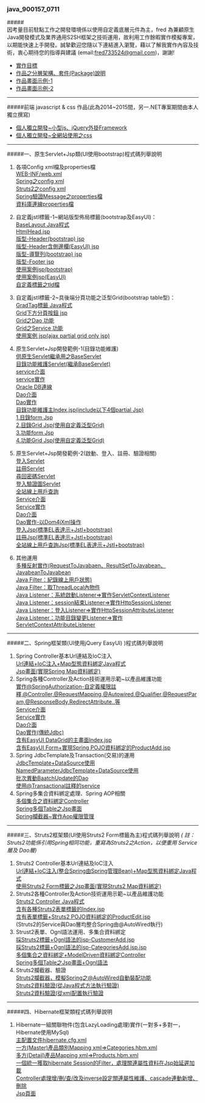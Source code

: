 ### java_900157_0711
#####<br/>因考量目前駐點工作之開發環境係以使用自定義底層元件為主，fred 為兼顧原生Java開發模式及業界通用S2SH框架之技術運用，故利用工作餘暇實作模擬專案，以期能快速上手開發。誠摯歡迎您隨以下連結進入瀏覽，藉以了解我實作內容及技術，衷心期待您的指導與建議 (email:fred733524@gmail.com)，謝謝!
* [實作目標](https://github.com/gitlsy8030/java900157_0711/blob/master/%E5%8E%9F%E7%94%9FJavaWeb%E5%8F%8A%E9%80%9A%E7%94%A8%E6%A1%86%E6%9E%B6%E5%AF%A6%E4%BD%9C%E8%AA%AA%E6%98%8E/1.%E5%8E%9F%E7%94%9FJavaWeb%E5%8F%8A%E9%80%9A%E7%94%A8%E6%A1%86%E6%9E%B6%E5%AF%A6%E4%BD%9C%E7%9B%AE%E6%A8%99.pdf)</font>
* [作品之分層架構、套件(Package)說明](https://github.com/gitlsy8030/java900157_0711/blob/master/%E5%8E%9F%E7%94%9FJavaWeb%E5%8F%8A%E9%80%9A%E7%94%A8%E6%A1%86%E6%9E%B6%E5%AF%A6%E4%BD%9C%E8%AA%AA%E6%98%8E/2.JavaWeb%E4%BD%9C%E5%93%81%E4%B9%8B%E5%88%86%E5%B1%A4%E6%9E%B6%E6%A7%8B%E3%80%81%E5%A5%97%E4%BB%B6(Package)%E8%AA%AA%E6%98%8E.pdf)</font>
* [作品畫面示例-1](https://github.com/gitlsy8030/java900157_0711/blob/master/%E5%8E%9F%E7%94%9FJavaWeb%E5%8F%8A%E9%80%9A%E7%94%A8%E6%A1%86%E6%9E%B6%E5%AF%A6%E4%BD%9C%E8%AA%AA%E6%98%8E/3.JavaWeb%E4%BD%9C%E5%93%81%E7%95%AB%E9%9D%A2%E9%9D%A2%E7%A4%BA%E4%BE%8B-1.pdf)</font>
* [作品畫面示例-2](https://github.com/gitlsy8030/java900157_0711/blob/master/%E5%8E%9F%E7%94%9FJavaWeb%E5%8F%8A%E9%80%9A%E7%94%A8%E6%A1%86%E6%9E%B6%E5%AF%A6%E4%BD%9C%E8%AA%AA%E6%98%8E/4.JavaWeb%E4%BD%9C%E5%93%81%E7%95%AB%E9%9D%A2%E9%9D%A2%E7%A4%BA%E4%BE%8B-2.pdf)

***
#####前端 javascript & css 作品(此為2014~2015間，另一.NET專案期間由本人獨立撰寫)
* [個人獨立開發~小型js、jQuery外掛Framework](https://github.com/gitlsy8030/java900157_0711/blob/master/%E5%80%8B%E4%BA%BA%E9%96%8B%E7%99%BC%E4%B9%8B%E5%89%8D%E7%AB%AF%E4%BD%9C%E5%93%81/CsoaMainScript_SomeHidden.js)
* [個人獨立開發~全網站使用之css](https://github.com/gitlsy8030/java900157_0711/blob/master/%E5%80%8B%E4%BA%BA%E9%96%8B%E7%99%BC%E4%B9%8B%E5%89%8D%E7%AB%AF%E4%BD%9C%E5%93%81/CsoaMainStyle_SomeHidden.css)

***
#####一、原生Servlet+Jsp類(UI使用bootstrap)程式碼列舉說明

1. 各項Config xml檔及properties檔
<br/>[WEB-INF/web.xml](https://github.com/gitlsy8030/java900157_0711/blob/master/WebContent/WEB-INF/web.xml)
<br/>[Spring之config xml](https://github.com/gitlsy8030/java900157_0711/blob/master/config/springmvc.xml)
<br/>[Struts2之config xml](https://github.com/gitlsy8030/java900157_0711/blob/master/config/struts.xml)
<br/>[Spring驗證Message之properties檔](https://github.com/gitlsy8030/java900157_0711/blob/master/config/springValidationMessages.properties)
<br/>[資料庫連線properties檔](https://github.com/gitlsy8030/java900157_0711/blob/master/config/ConfigData.properties)


2. 自定義jstl標籤-1~網站版型佈局標籤(bootstrap及EasyUI)：<br/>[BaseLayout Java程式](https://github.com/gitlsy8030/java900157_0711/blob/master/src/LSY/web_tags/BaseLayout.java)
<br/>[HtmlHead.jsp](https://github.com/gitlsy8030/java900157_0711/blob/master/WebContent/jsp/HtmlHeader.jsp)
<br/>[版型-Header(bootstrap) jsp](https://github.com/gitlsy8030/java900157_0711/blob/master/WebContent/jsp/Header.jsp)
<br/>[版型-Header含側邊欄(EasyUI) jsp](https://github.com/gitlsy8030/java900157_0711/blob/master/WebContent/jsp/HeaderEasyUI.jsp)
<br/>[版型-導覽列(bootstrap) jsp](https://github.com/gitlsy8030/java900157_0711/blob/master/WebContent/jsp/NavMenu.jsp)
<br/>[版型-Footer jsp](https://github.com/gitlsy8030/java900157_0711/blob/master/WebContent/jsp/Footer.jsp)
<br/>[使用案例jsp(bootstrap)](https://github.com/gitlsy8030/java900157_0711/blob/master/WebContent/jsp/FunMaintain/Index.jsp)
<br/>[使用案例jsp(EasyUI)](https://github.com/gitlsy8030/java900157_0711/blob/master/WebContent/jsp_spring/CustomersViews/CustomersAdd.jsp)
<br/>[自定義標籤之tld檔](https://github.com/gitlsy8030/java900157_0711/blob/master/WebContent/WEB-INF/custom.tld)

3. 自定義jstl標籤-2~具後端分頁功能之泛型Grid(bootstrap table型)：<br/>[GradTag標籤 Java程式](https://github.com/gitlsy8030/java900157_0711/blob/master/src/LSY/web_tags/GridTag.java)
<br/>[Grid下方分頁按鈕 jsp](https://github.com/gitlsy8030/java900157_0711/blob/master/WebContent/jsp/GridPagination.jsp)
<br/>[Grid之Dao 功能](https://github.com/gitlsy8030/java900157_0711/blob/master/src/LSY/dao/SimpleGridDao_Oracle.java)
<br/>[Grid之Service 功能](https://github.com/gitlsy8030/java900157_0711/blob/master/src/LSY/service/SimpleGridService.java)
<br/>[使用案例 jsp(ajax partial grid only jsp)](https://github.com/gitlsy8030/java900157_0711/blob/master/WebContent/jsp/FunMaintain/FunctionGrid.jsp)

4. 原生Servlet+Jsp開發範例-1(目錄功能維護)
<br/>[供原生Servlet繼承用之BaseServlet](https://github.com/gitlsy8030/java900157_0711/blob/master/src/LSY/web_controller/BaseServlet.java)
<br/>[目錄功能維護Servlet(繼承BaseServlet)](https://github.com/gitlsy8030/java900157_0711/blob/master/src/LSY/web_controller/FunMaintainServlet.java)
<br/>[service介面](https://github.com/gitlsy8030/java900157_0711/blob/master/src/LSY/service_interface/IFunctionInfoService.java)
<br/>[service實作](https://github.com/gitlsy8030/java900157_0711/blob/master/src/LSY/service/FunctionInfoService.java)
<br/>[Oracle DB連線](https://github.com/gitlsy8030/java900157_0711/blob/master/src/LSY/dao/DB.java)
<br/>[Dao介面](https://github.com/gitlsy8030/java900157_0711/blob/master/src/LSY/dao_interface/IFunctionInfoDao.java)
<br/>[Dao實作](https://github.com/gitlsy8030/java900157_0711/blob/master/src/LSY/dao/FunctionInfoDao_Oracle.java)
<br/>[目錄功能維護主Index.jsp(include以下4個partial Jsp)](https://github.com/gitlsy8030/java900157_0711/blob/master/WebContent/jsp/FunMaintain/Index.jsp)
<br/>[1.目錄form Jsp](https://github.com/gitlsy8030/java900157_0711/blob/master/WebContent/jsp/FunMaintain/CatalogForm.jsp)
<br/>[2.目錄Grid Jsp(使用自定義泛型Grid)](https://github.com/gitlsy8030/java900157_0711/blob/master/WebContent/jsp/FunMaintain/CatalogGrid.jsp)
<br/>[3.功能form Jsp](https://github.com/gitlsy8030/java900157_0711/blob/master/WebContent/jsp/FunMaintain/FunctionForm.jsp)
<br/>[4.功能Grid Jsp(使用自定義泛型Grid)](https://github.com/gitlsy8030/java900157_0711/blob/master/WebContent/jsp/FunMaintain/FunctionGrid.jsp)

5. 原生Servlet+Jsp開發範例-2(啟動、登入、註冊、驗證相關)
<br/>[登入Servlet](https://github.com/gitlsy8030/java900157_0711/blob/master/src/LSY/web_controller/LoginServlet.java)
<br/>[註冊Servlet](https://github.com/gitlsy8030/java900157_0711/blob/master/src/LSY/web_controller/RegisterServlet.java)
<br/>[尋回密碼Servlet](https://github.com/gitlsy8030/java900157_0711/blob/master/src/LSY/web_controller/ChangePasswordServlet.java)
<br/>[登入驗證圖Servlet](https://github.com/gitlsy8030/java900157_0711/blob/master/src/LSY/web_controller/AuthoringImageServlet.java)
<br/>[全站線上用戶查詢](https://github.com/gitlsy8030/java900157_0711/blob/master/src/LSY/web_controller/HomeServlet.java)
<br/>[Service介面](https://github.com/gitlsy8030/java900157_0711/blob/master/src/LSY/service_interface/IUserInfoService.java)
<br/>[Service實作](https://github.com/gitlsy8030/java900157_0711/blob/master/src/LSY/service/UserInfoService.java)
<br/>[Dao介面](https://github.com/gitlsy8030/java900157_0711/blob/master/src/LSY/service_interface/IUserInfoService.java)
<br/>[Dao實作-以Dom4jXml操作](https://github.com/gitlsy8030/java900157_0711/blob/master/src/LSY/dao/UserInfo_XmlDao.java)
<br/>[登入Jsp(標準EL表達示+Jstl+bootstrap)](https://github.com/gitlsy8030/java900157_0711/blob/master/WebContent/jsp_open/Login.jsp)
<br/>[註冊Jsp(標準EL表達示+Jstl+bootstrap)](https://github.com/gitlsy8030/java900157_0711/blob/master/WebContent/jsp/Register.jsp)
<br/>[全站線上用戶查詢Jsp(標準EL表達示+Jstl+bootstrap)](https://github.com/gitlsy8030/java900157_0711/blob/master/WebContent/jsp/Home.jsp)

6. 其他運用
<br/>[多種反射實作(RequestToJavabaen、ResultSetToJavabean、JavabeanToJavabean](https://github.com/gitlsy8030/java900157_0711/blob/master/src/LSY/utils/WebUtils.java)
<br/>[Java Filter：紀錄線上用戶狀態)](https://github.com/gitlsy8030/java900157_0711/blob/master/src/LSY/web_filter/BaseFilter.java)
<br/>[Java Filter：取ThreadLocal內物件](https://github.com/gitlsy8030/java900157_0711/blob/master/src/LSY/web_filter/CurrentContextFilter.java)
<br/>[Java Listener：系統啟動Listener=>實作ServletContextListener](https://github.com/gitlsy8030/java900157_0711/blob/master/src/LSY/web_listener/ApplicationStartListener.java)
<br/>[Java Listener：session結束Listener=>實作HttpSessionListener](https://github.com/gitlsy8030/java900157_0711/blob/master/src/LSY/web_listener/SessionEndListener.java)
<br/>[Java Listener：登入Listener=>實作HttpSessionAttributeListener](https://github.com/gitlsy8030/java900157_0711/blob/master/src/LSY/web_listener/LoginListener.java)
<br/>[Java Listener：功能目錄變更Listener=>實作ServletContextAttributeListener](https://github.com/gitlsy8030/java900157_0711/blob/master/src/LSY/web_listener/CatalogFunctionChangeListener.java)

---
#####二、Spring框架類(UI使用jQuery EasyUI) )程式碼列舉說明
1. Spring Controller基本Url連結及IoC注入
<br/>[Url連結+IoC注入+Map型態資料綁定Java程式](https://github.com/gitlsy8030/java900157_0711/blob/master/src/LSY/springmvc_controller/Anno_Controller1.java)
<br/>[Jsp畫面(實現Spring Map資料綁定)](https://github.com/gitlsy8030/java900157_0711/blob/master/WebContent/jsp_spring/SpringMvcHome.jsp)
2. Spring各種Controller及Action技術運用示範~以產品維護功能
<br/>[實作@SpringAuthorization-自定義權限註釋,@Controller,@RequestMapping,@Autowired,@Qualifier,@RequestParam,@ResponseBody,RedirectAttribute..等](https://github.com/gitlsy8030/java900157_0711/blob/master/src/LSY/springmvc_controller/ProductController.java)
<br/>[Service介面](https://github.com/gitlsy8030/java900157_0711/blob/master/src/LSY/service_interface/ISpringProductService.java)
<br/>[Service實作](https://github.com/gitlsy8030/java900157_0711/blob/master/src/LSY/service/SpringProductServiceReal.java)
<br/>[Dao介面](https://github.com/gitlsy8030/java900157_0711/blob/master/src/LSY/dao_interface/IProductsDao.java)
<br/>[Dao實作(傳統Jdbc)](https://github.com/gitlsy8030/java900157_0711/blob/master/src/LSY/dao/ProductsDao_Oracle.java)
<br/>[含有EasyUI DataGrid的主畫面Index.jsp](https://github.com/gitlsy8030/java900157_0711/blob/master/WebContent/jsp_spring/ProductViews/Index.jsp)
<br/>[含有EasyUI Form+實現Spring POJO資料綁定的ProductAdd.jsp](https://github.com/gitlsy8030/java900157_0711/blob/master/WebContent/jsp_spring/ProductViews/ProductAdd.jsp)
3. Spring JdbcTemplate及Transaction(交易)的運用
<br/>[JdbcTemplate+DataSource使用](https://github.com/gitlsy8030/java900157_0711/blob/master/src/LSY/dao/CategoriesDao_SpringJdbc.java)
<br/>[NamedParameterJdbcTemplate+DataSource使用](https://github.com/gitlsy8030/java900157_0711/blob/master/src/LSY/dao/CustomersDao_NamedJdbc.java)
<br/>[批次異動BaatchUpdate的Dao](https://github.com/gitlsy8030/java900157_0711/blob/master/src/LSY/dao/SuppliersDao_SpringJdbc.java)
<br/>[使用@Transactional註釋的service](https://github.com/gitlsy8030/java900157_0711/blob/master/src/LSY/service/SpringCustomersService.java)
4. Spring多集合資料綁定處理、Spring AOP相關 
<br/>[多個集合之資料綁定Controller](https://github.com/gitlsy8030/java900157_0711/blob/master/src/LSY/springmvc_controller/CustomersController.java)
<br/>[Spring多個Table之Jsp畫面](https://github.com/gitlsy8030/java900157_0711/blob/master/WebContent/jsp_spring/CustomersViews/CustomersBatchUpdate.jsp)
<br/>[Spring攔截器~實作Aop權限管理](https://github.com/gitlsy8030/java900157_0711/blob/master/src/LSY/aop/AopAuthentication.java)

***
#####三、Struts2框架類(UI使用Struts2 Form標籤為主)程式碼列舉說明  *( 註：Struts2功能係引用Spring相同功能，重寫為Struts2之Action，以便重用 Service層及 Dao層)*
1. Struts2 Controller基本Url連結及IoC注入
<br/>[Url連結+IoC注入(整合Spring由Spring管理Bean)+Map型態資料綁定Java程式](https://github.com/gitlsy8030/java900157_0711/blob/master/src/LSY/struts2_controller/S2Home.java)
<br/>[使用Struts2 Form標籤之Jsp畫面(實現Struts2 Map資料綁定)](https://github.com/gitlsy8030/java900157_0711/blob/master/WebContent/jsp_struts2/HomeViews/Home.jsp)
2. Struts2各種Controller及Action技術運用示範~以產品維護功能
<br/>[Struts2 Controller Java程式](https://github.com/gitlsy8030/java900157_0711/blob/master/src/LSY/struts2_controller/S2Product.java)
<br/>[含有各種Struts2表單標籤的Index.jsp](https://github.com/gitlsy8030/java900157_0711/blob/master/WebContent/jsp_struts2/ProductViews/Index.jsp)
<br/>[含有表單標籤+Struts2 POJO資料綁定的ProductEdit.jsp](https://github.com/gitlsy8030/java900157_0711/blob/master/WebContent/jsp_struts2/ProductViews/ProductEdit.jsp)
<br/>(Struts2的Service與Dao層均整合Spring由@AutoWired執行)
3. Strust2表單、Ognl語法運用、多集合資料綁定
<br/>[採Struts2標籤+Ognl語法的jsp-CustomerAdd.jsp](https://github.com/gitlsy8030/java900157_0711/blob/master/WebContent/jsp_struts2/CustomersViews/CustomersAdd.jsp)
<br/>[採Struts2標籤+Ognl語法的jsp-CategoriesAdd.jsp.jsp](https://github.com/gitlsy8030/java900157_0711/blob/master/WebContent/jsp_struts2/CategoriesViews/CategoriesAdd.jsp)
<br/>[多個集合之資料綁定+ModelDriven<T>資料綁定Controller](https://github.com/gitlsy8030/java900157_0711/blob/master/src/LSY/struts2_controller/S2Customers.java)
<br/>[Spring多個Table之Jsp畫面+Ognl語法](https://github.com/gitlsy8030/java900157_0711/blob/master/WebContent/jsp_struts2/CustomersViews/CustomersBatchUpdate.jsp)
4. Struts2攔截器、驗證
<br/>[Struts2攔截器，模擬Spring之@AutoWired自動裝配功能](https://github.com/gitlsy8030/java900157_0711/blob/master/src/LSY/aop/S2AutowiredInterceptor.java)
<br/>[Struts2資料驗證(從Java程式方法執行驗證)](https://github.com/gitlsy8030/java900157_0711/blob/master/src/LSY/struts2_controller/S2Categories.java)
<br/>[Struts2資料驗證(從xml配置執行驗證](https://github.com/gitlsy8030/java900157_0711/blob/master/src/LSY/struts2_controller/S2Customers-validation1.xml)

***
#####四、Hibernate框架類程式碼列舉說明
1. Hibernate一組關聯物件(包含LazyLoading處理)實作(一對多+多對一，Hibernate使用MySql)
<br/>[主配置文件hibernate.cfg.xml](https://github.com/gitlsy8030/java900157_0711/blob/master/config/hibernate.cfg.xml)
<br/>[一方(Master)產品類別Mapping xml=>Categories.hbm.xml](https://github.com/gitlsy8030/java900157_0711/blob/master/src/LSY/domain_hbm/Categories.hbm.xml)
<br/>[多方(Detail)產品Mapping xml=>Products.hbm.xml](https://github.com/gitlsy8030/java900157_0711/blob/master/src/LSY/domain_hbm/Products.hbm.xml)
<br/>[一個統一獲取hibernate Session的Filter，處理關連屬性資料在Jsp始延遲加載](https://github.com/gitlsy8030/java900157_0711/blob/master/src/LSY/web_filter/HibernateLazyloadingFilter.java)
<br/>[Controller處理增/刪/查/改及inverse設定關連屬性維護、cascade連動新增、刪除](https://github.com/gitlsy8030/java900157_0711/blob/master/src/LSY/hibernate_controller/HibernateLazyHome.java)
<br/>[Jsp頁面](https://github.com/gitlsy8030/java900157_0711/blob/master/WebContent/jsp_spring/HibernateLazyHome.jsp)